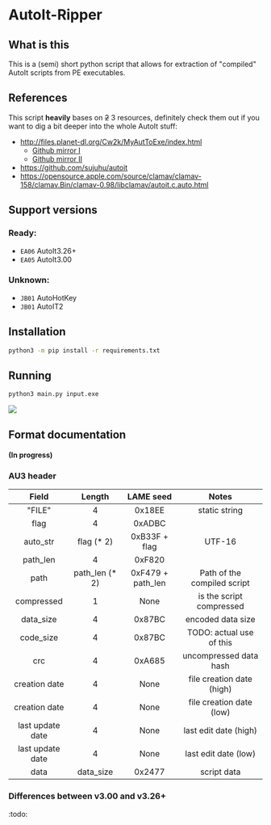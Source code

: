 # AutoIt-Ripper

## What is this
This is a (semi) short python script that allows for extraction of "compiled" AutoIt scripts from PE executables.

## References
This script **heavily** bases on ~~2~~ 3 resources, definitely check them out if you want to dig a bit deeper into the whole AutoIt stuff:
 * http://files.planet-dl.org/Cw2k/MyAutToExe/index.html
   * [Github mirror I](https://github.com/dzzie/myaut_contrib)
   * [Github mirror II](https://github.com/PonyPC/myaut_contrib)
 * https://github.com/sujuhu/autoit
 * https://opensource.apple.com/source/clamav/clamav-158/clamav.Bin/clamav-0.98/libclamav/autoit.c.auto.html

## Support versions

### Ready:

* `EA06` AutoIt3.26+
* `EA05` AutoIt3.00

### Unknown:

* `JB01` AutoHotKey
* `JB01` AutoIT2

## Installation
```bash
python3 -m pip install -r requirements.txt
```

## Running
```bash
python3 main.py input.exe
```

![](img/smoke.png)


## Format documentation
#### (In progress)


### AU3 header

|       Field      |    Length     |     LAME seed     |            Notes            |
|:----------------:|:-------------:|:-----------------:|:---------------------------:|
|      "FILE"      |       4       |       0x18EE      |        static string        |
|       flag       |       4       |       0xADBC      |                             |
|     auto_str     |   flag (* 2)  |   0xB33F + flag   |            UTF-16           |
|     path_len     |       4       |       0xF820      |                             |
|       path       | path_len (* 2)| 0xF479 + path_len | Path of the compiled script |
|    compressed    |       1       |        None       |   is the script compressed  |
|     data_size    |       4       |       0x87BC      |      encoded data size      |
|     code_size    |       4       |       0x87BC      |   TODO: actual use of this  |
|       crc        |       4       |       0xA685      |    uncompressed data hash   |
|   creation date  |       4       |        None       |  file creation date (high)  |
|   creation date  |       4       |        None       |  file creation date (low)   |
| last update date |       4       |        None       |      last edit date (high)  |
| last update date |       4       |        None       |       last edit date (low)  |
|       data       |   data_size   |       0x2477      |         script data         |

### Differences between v3.00 and v3.26+

:todo: